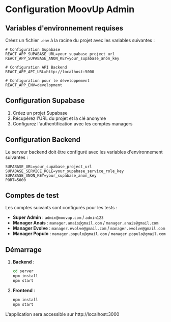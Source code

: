 # Configuration MoovUp Admin

## Variables d'environnement requises

Créez un fichier `.env` à la racine du projet avec les variables suivantes :

```env
# Configuration Supabase
REACT_APP_SUPABASE_URL=your_supabase_project_url
REACT_APP_SUPABASE_ANON_KEY=your_supabase_anon_key

# Configuration API Backend
REACT_APP_API_URL=http://localhost:5000

# Configuration pour le développement
REACT_APP_ENV=development
```

## Configuration Supabase

1. Créez un projet Supabase
2. Récupérez l'URL du projet et la clé anonyme
3. Configurez l'authentification avec les comptes managers

## Configuration Backend

Le serveur backend doit être configuré avec les variables d'environnement suivantes :

```env
SUPABASE_URL=your_supabase_project_url
SUPABASE_SERVICE_ROLE=your_supabase_service_role_key
SUPABASE_ANON_KEY=your_supabase_anon_key
PORT=5000
```

## Comptes de test

Les comptes suivants sont configurés pour les tests :

- **Super Admin** : `admin@moovup.com` / `admin123`
- **Manager Anais** : `manager.anais@gmail.com` / `manager.anais@gmail.com`
- **Manager Evolve** : `manager.evolve@gmail.com` / `manager.evolve@gmail.com`
- **Manager Populo** : `manager.populo@gmail.com` / `manager.populo@gmail.com`

## Démarrage

1. **Backend** :
   ```bash
   cd server
   npm install
   npm start
   ```

2. **Frontend** :
   ```bash
   npm install
   npm start
   ```

L'application sera accessible sur http://localhost:3000
